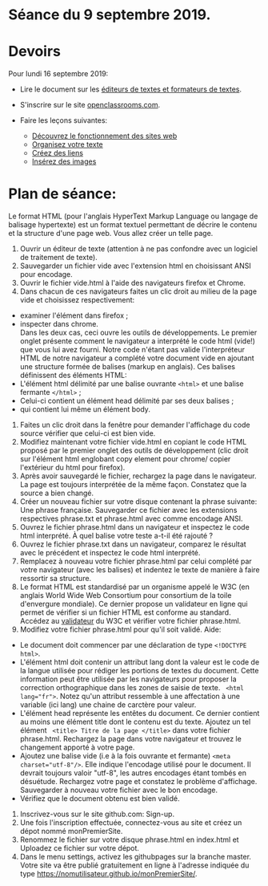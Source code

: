 # Séance du 9 septembre 2019.

# Devoirs

Pour lundi 16 septembre 2019:

* Lire le document sur les [éditeurs de textes et formateurs de textes](https://edisondelorgues.github.io/NSI/Docs/Editeurs.html).

* S'inscrire sur le site [openclassrooms.com](https://openclassrooms.com/fr/).
* Faire les leçons suivantes:
  * [Découvrez le fonctionnement des sites web](https://openclassrooms.com/fr/courses/1603881-apprenez-a-creer-votre-site-web-avec-html5-et-css3/1604192-decouvrez-le-fonctionnement-des-sites-web)
  * [Organisez votre texte](https://openclassrooms.com/fr/courses/1603881-apprenez-a-creer-votre-site-web-avec-html5-et-css3/1604534-organisez-votre-texte)
  * [Créez des liens](https://openclassrooms.com/fr/courses/1603881-apprenez-a-creer-votre-site-web-avec-html5-et-css3/1604646-creez-des-liens)
  * [Insérez des images](https://openclassrooms.com/fr/courses/1603881-apprenez-a-creer-votre-site-web-avec-html5-et-css3/1604791-inserez-des-images)


# Plan de séance:

Le format HTML (pour l'anglais HyperText Markup Language ou langage de balisage hypertexte) est un format textuel permettant de décrire le contenu et la structure d'une page web. Vous allez créer un telle page.

1. Ouvrir un éditeur de texte (attention à ne pas confondre avec un logiciel de traitement de texte).
1. Sauvegarder un fichier vide avec l'extension html en choisissant ANSI pour encodage.
1. Ouvrir le fichier vide.html à l'aide des navigateurs firefox et Chrome.
1. Dans chacun de ces navigateurs faites un clic droit au milieu de la page vide et choisissez respectivement:
  * examiner l'élément dans firefox ;
  * inspecter dans chrome.<br />Dans les deux cas, ceci ouvre les outils de développements. Le premier onglet présente comment le navigateur a interprété le code html (vide!) que vous lui avez fourni. Notre code n'étant pas valide l'interpréteur HTML de notre navigateur a complété votre document vide en ajoutant une structure formée de balises (markup en anglais). Ces balises définissent des éléments HTML: 
  * L'élément html délimité par une balise ouvrante ```<html>``` et une balise fermante ```</html>``` ;
  * Celui-ci contient un élément head délimité par ses deux balises ;
  * qui contient lui même un élément body.
1. Faites un clic droit dans la fenêtre pour demander l'affichage du code source vérifier que celui-ci est bien vide. 
1. Modifiez maintenant votre fichier vide.html en copiant le code HTML proposé par le premier onglet des outils de développement (clic droit sur l'élément html englobant copy element pour chrome/ copier l'extérieur du html pour firefox).
1. Après avoir sauvegardé le fichier, rechargez la page dans le navigateur. La page est toujours interprétée de la même façon. Constatez que la source a bien changé.
1. Créer un nouveau fichier sur votre disque contenant la phrase suivante: Une phrase française. Sauvegarder ce fichier avec les extensions respectives phrase.txt et phrase.html avec comme encodage ANSI.
1. Ouvrez le fichier phrase.html dans un navigateur et inspectez le code html interprété. À quel balise votre teste a-t-il été rajouté ?
1. Ouvrez le fichier phrase.txt dans un navigateur, comparez le résultat avec le précédent et inspectez le code html interprété.
1. Remplacez à nouveau votre fichier phrase.html par celui complété par votre navigateur (avec les balises) et indentez le texte de manière à faire ressortir sa structure.
1. Le format HTML est standardisé par un organisme appelé le W3C (en anglais World Wide Web Consortium pour consortium de la toile d'envergure mondiale). Ce dernier propose un validateur en ligne qui permet de vérifier si un fichier HTML est conforme au standard. Accédez au [validateur](https://validator.w3.org/nu/#file) du W3C et vérifier votre fichier phrase.html.
1. Modifiez votre fichier phrase.html pour qu'il soit validé. Aide:
* Le document doit commencer par une déclaration de type ```<!DOCTYPE html>```.
* L'élément html doit contenir un attribut lang dont la valeur est le code de la langue utilisée pour rédiger les portions de textes du document. Cette information peut être utilisée par les navigateurs pour proposer la correction orthographique dans les zones de saisie de texte. ``` <html lang="fr">```. Notez qu'un attribut ressemble à une affectation à une variable (ici lang) une chaine de carctère pour valeur.
* L'élément head représente les entêtes du document. Ce dernier contient au moins une élément title dont le contenu est du texte. Ajoutez un tel élément  ``` <title> Titre de la page </title>``` dans votre fichier phrase.html. Rechargez la page dans votre navigateur et trouvez le changement apporté à votre page. 
* Ajoutez une balise vide (i.e à la fois ouvrante et fermante) ```<meta charset="utf-8"/>```. Elle indique l'encodage utilisé pour le document. Il devrait toujours valoir "utf-8", les autres encodages étant tombés en désuétude. Rechargez votre page et constatez le problème d'affichage. Sauvegarder à nouveau votre fichier avec le bon encodage.
* Vérifiez que le document obtenu est bien validé.
1. Inscrivez-vous sur le site github.com: Sign-up. 
1. Une fois l'inscription effectuée, connectez-vous au site et créez un dépot nommé monPremierSite. 
1. Renommez le fichier sur votre disque phrase.html en index.html et Uploadez ce fichier sur votre dépot.
1. Dans le menu settings, activez les githubpages sur la branche master. Votre site va être publié gratuitement en ligne à l'adresse indiquée du type https://nomutilisateur.github.io/monPremierSite/.


